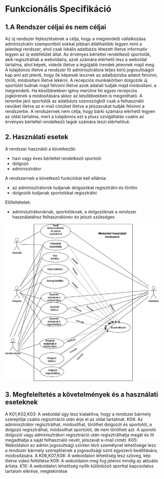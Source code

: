 # Funkcionális Specifikáció

## 1.A Rendszer céljai és nem céljai

Az új rendszer fejlesztésének a célja, hogy a megrendelő vállalkozása adminisztratív szempontból sokkal jobban átláthatóbb legyen mint a jelenlegi rendszer, ahol csak lokális adatbázis létezett illetve informatív legyen az új webfelület által.
Az érvényes bérlettel rendelkező sportolók, akik regisztráltak a weboldalra, azok számára elérhető lesz a weboldal tartalma, ahol képek, videók illetve a legújjabb trendek jelennek majd meg.
A tulajdonos illetve a rendszer fő adminisztrátora teljes körű jogosultságot kap ami azt jelenti, hogy ők képesek lesznek az adatbázisba adatot felvinni, töröli, módosítani illetve lekérni. 
A recepciós munkakörben dolgozók új sportolót tudnak majd felvinni illetve azok adatait tudják majd módosítani. a megrendelő. Ha későbbiekben igény merülne fel egyes recepciós jogkörének a módosítására akkor az későbbiekben is megoldható.
A terembe járó sportolók az adatbázis szemszögből csak a felhasználó nevüket illetve az e-mail címüket illetve a jelszavukat tudják felvinni a rendszerbe.
A rendszernek nem célja, hogy bárki számára elérhető legyen az oldal tartalma, mert a tulajdonos ezt a plusz szolgáltatás csakis az érvényes bérlettel rendelkező tagok számára teszi elérhetővé.

## 2. Használati esetek

A rendszer használói a következők:</br>
*	havi vagy éves bérlettel rendelkező sportoló
*	dolgozó 
*	adminisztrátor

A rendszernek a következő funkciókat kell ellátnia:
*	az adminisztrátorok tudjanak dolgozókat regisztrálni és törölni
*	dolgozók tudjanak sportolókat regisztrálni

Előfeltételek:
*	adminisztrátoroknak, sportolóknak, a dolgozóknak a rendszer használatához felhasználónév és jelszó szükséges

![usecase_dia](https://github.com/AfpGroupE/sport/blob/main/sport-oldal/docs/Use_Case_Web.jpg)

## 3. Megfeleltetés a követelmények és a használati eseteknek

A K01,K02,K03: A weboldal úgy lesz kialakítva, hogy a rendszer bármely szereplője csakis regisztráció után érje el az oldal tartalmát. 
K04: Az adminisztrátor regisztrálhat, módosíthat, törölhet dolgozót és sportolót, a dolgozó regisztrálhat, módosíthat sportolót, de nem törölheti azt. A sporoló dolgozói vagy adminisztrátori regisztráció után regisztrálhatja magát és itt megadhatja a saját felhasználó nevét, jelszavát e-mail címét.
K05: Weboldalon az admin jogosultsági szinten lévő személynel lehetősége lesz a rendszer bármely szereplőének a jogosultsági szint egyszerű beállítására, módosítására.
A K06,K07,K08: A weboldalon lehetőség lesz szöveg, kép illetve videó feltöltése
K09: A weboldalon meg fog jelenni mindíg az aktuális árlista. 
K10: A weboldalon lehetőség nyílik különböző sporttal kapcsolatos tartalom elérése, megtekintése
